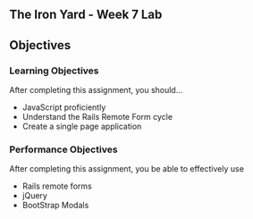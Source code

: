 ## The Iron Yard - Week 7 Lab

## Objectives

### Learning Objectives

After completing this assignment, you should…

* JavaScript proficiently
* Understand the Rails Remote Form cycle
* Create a single page application


### Performance Objectives

After completing this assignment, you be able to effectively use

* Rails remote forms
* jQuery
* BootStrap Modals


